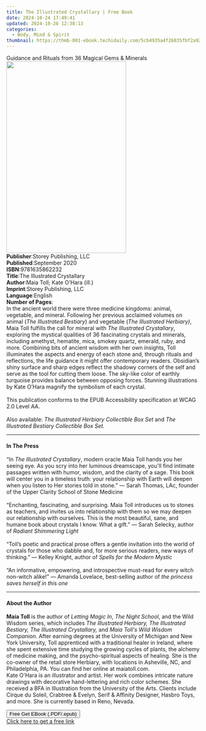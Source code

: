 ```yaml
---
title: The Illustrated Crystallary | Free Book
date: 2024-10-24 17:49:41
updated: 2024-10-26 12:38:13
categories:
  - Body, Mind & Spirit
thumbnail: https://thmb-001-ebook.techidaily.com/5cb4935a4f26835fbf2a92009f201690d4ddaf742df4043c7eed78e8b85ed176.jpg
---
```

<main id="book-container">
  <div class="flex flex-col">
    <div class="book-brief flex-1 py-6 px-4 sm:p-6 md:py-10 md:px-8">
      <!-- brief-->
      <div class="book-brief-main">
        Guidance and Rituals from 36 Magical Gems & Minerals
      </div>
    </div>
    <div
      class="book-meta-info flex-1 grid gap-4 col-start-1 col-end-3 row-start-1 sm:mb-6 sm:grid-cols-4 lg:gap-6 lg:col-start-2 lg:row-end-6 lg:row-span-6 lg:mb-0"
    >
      <div
        class="book-meta-info-left place-content-center mt-4 p-4 text-sm leading-6 col-start-2 col-span-2 dark:text-slate-400"
      >
        <img
          class="w-full h-500 object-cover rounded-lg sm:h-255 sm:col-span-2 lg:col-span-full"
          src="https://img-001-ebook.techidaily.com/3b80a967311ed88fb7139d9b4e0d091f495871918e5bd75b65ac688c1343ceaa.jpg"
          alt=""
          width="312"
          height="500"
        />
      </div>
      <div
        class="book-meta-info-right mt-2 col-start-1 row-start-2 col-span-3 self-center"
      >
        <!-- meta data  -->
        <div class="flex flex-col px-4 md:px-8">
          <div class="flex-1">
            <strong>Publisher</strong>:<span class="px-2"
              >Storey Publishing, LLC</span
            >
          </div>
          <div class="flex-1">
            <strong>Published</strong>:<span class="px-2">September 2020</span>
          </div>
          <div class="flex-1">
            <strong>ISBN</strong>:<span class="px-2">9781635862232</span>
          </div>
          <div class="flex-1">
            <strong>Title</strong>:<span class="px-2"
              >The Illustrated Crystallary</span
            >
          </div>
          <div class="flex-1">
            <strong>Author</strong>:<span class="px-2"
              >Maia Toll; Kate O&#39;Hara (ill.)</span
            >
          </div>
          <div class="flex-1">
            <strong>Imprint</strong>:<span class="px-2"
              >Storey Publishing, LLC</span
            >
          </div>
          <div class="flex-1">
            <strong>Language</strong>:<span class="px-2">English</span>
          </div>
          <div class="flex-1">
            <strong>Number of Pages</strong>:<span class="px-2"></span>
          </div>
        </div>
      </div>
    </div>
    <div class="book-description flex-1 py-6 px-4 sm:p-6 md:py-10 md:px-8">
      <div class="book-description-main">
        <div accordion-content="" id="description">
          In the ancient world there were three medicine kingdoms: animal,
          vegetable, and mineral. Following her previous acclaimed volumes on
          animal (<i>The Illustrated Bestiary</i>) and vegetable (<i
            >The Illustrated Herbiary)</i
          >, Maia Toll fulfills the call for mineral with
          <i>The Illustrated Crystallary</i>, exploring the mystical qualities
          of 36 fascinating crystals and minerals, including amethyst, hematite,
          mica, smokey quartz, emerald, ruby, and more. Combining bits of
          ancient wisdom with her own insights, Toll illuminates the aspects and
          energy of each stone and, through rituals and reflections, the life
          guidance it might offer contemporary readers. Obsidian’s shiny surface
          and sharp edges reflect the shadowy corners of the self and serve as
          the tool for cutting them loose. The sky-like color of earthly
          turquoise provides balance between opposing forces. Stunning
          illustrations by Kate O’Hara magnify the symbolism of each crystal.<br /><br />
          This publication conforms to the EPUB Accessibility specification at
          WCAG 2.0 Level AA.<br /><br />
          Also available:
          <i>The Illustrated Herbiary Collectible Box Set </i>and
          <i>The Illustrated Bestiary Collectible Box Set.</i>
        </div>
        <div class="accordion-fader"></div>
      </div>
    </div>
    <div class="book-excerpts flex-1 py-6 px-4 sm:p-6 md:py-10 md:px-8">
      <!-- excerpts-->
      <div class="book-excerpts-main">
        <hr />
        <h4 class="placeholder placeholder-heading">
          <span>In The Press</span>
        </h4>
        <p>
          “In <i>The Illustrated Crystallary</i>, modern oracle Maia Toll hands
          you her seeing eye. As you scry into her luminous dreamscape, you'll
          find intimate passages written with humor, wisdom, and the clarity of
          a sage. This book will center you in a timeless truth: your
          relationship with Earth will deepen when you listen to Her stories
          told in stone.” — Sarah Thomas, LAc, founder of the Upper Clarity
          School of Stone Medicine<br /><br />
          “Enchanting, fascinating, and surprising. Maia Toll introduces us to
          stones as teachers, and invites us into relationship with them so we
          may deepen our relationship with ourselves. This is the most
          beautiful, sane, and humane book about crystals I know. What a gift.”
          —&nbsp;Sarah Selecky, author of <i>Radiant Shimmering Light</i
          ><br /><br />
          “Toll’s poetic and practical prose&nbsp;offers a gentle invitation
          into the world of crystals for those who dabble and, for more serious
          readers, new ways of thinking.”&nbsp;— Kelley Knight, author
          of&nbsp;<i>Spells for the Modern Mystic</i>&nbsp; &nbsp;&nbsp;<br /><br />
          “An informative, empowering, and introspective must-read for every
          witch non-witch alike!” — Amanda&nbsp;Lovelace, best-selling author
          of&nbsp;<i>the princess saves herself in this one</i>
        </p>
      </div>
    </div>
    <div class="book-about-author flex-1 py-6 px-4 sm:p-6 md:py-10 md:px-8">
      <!-- about author-->
      <div class="book-main-author-main">
        <hr />
        <h4 class="placeholder placeholder-heading">
          <span>About the Author</span>
        </h4>
        <p>
          <b>Maia Toll</b>&nbsp;is the author of <i>Letting Magic In</i>,
          <i>The Night School</i>, and the Wild Wisdom series, which includes
          <i
            >The Illustrated Herbiary, The Illustrated Bestiary,&nbsp;The
            Illustrated Crystallary,</i
          >
          and <i>Maia Toll's Wild Wisdom Companion.&nbsp;</i>After&nbsp;earning
          degrees at the University of Michigan and&nbsp;New York
          University,&nbsp;Toll apprenticed with a traditional healer in
          Ireland, where she&nbsp;spent extensive time studying the growing
          cycles of plants, the alchemy of medicine making, and the
          psycho-spiritual aspects of healing. She&nbsp;is the co-owner&nbsp;of
          the retail store Herbiary, with locations in Asheville, NC, and
          Philadelphia, PA. You can find her online at&nbsp;maiatoll.com.&nbsp;
          <br />
          Kate O'Hara is an illustrator and artist. Her work combines intricate
          nature drawings with decorative hand-lettering and rich color schemes.
          She received a BFA in Illustration from the University of the Arts.
          Clients include Cirque du Soleil, Crabtree &amp; Evelyn, Serif &amp;
          Affinity Designer, Hasbro Toys, and more. She is currently based in
          Reno, Nevada.<br />
        </p>
      </div>
    </div>
    <div class="book-free-get flex-1 py-6 px-4 sm:p-6 md:py-10 md:px-8">
      <button
        id="btn-free-get"
        class="bg-blue-500 hover:bg-blue-700 text-white font-bold py-2 px-4 rounded"
      >
        Free Get EBook (.PDF/.epub)
      </button>
      <div id="countdown-display" class="px-2 text-lg mt-2"></div>
      <a
        id="free-link"
        class="hidden bg-blue-500 hover:bg-blue-700 text-white font-bold py-2 px-4 rounded"
        href="https://www.ebooks.com/en-us/book/210614686/the-illustrated-crystallary/maia-toll/"
        target="_blank"
        >Click here to get a free link</a
      >
    </div>
    <script>
      let countdownTime = 0;
      let countdownInterval = null;
      document
        .getElementById('btn-free-get')
        .addEventListener('click', startCountdown);
      function startCountdown() {
        countdownTime = new Date().getTime() + 60000 * 3;
        countdownInterval = setInterval(updateCountdown, 1000);
        document.getElementById('btn-free-get').disabled = true;
        document
          .getElementById('btn-free-get')
          .classList.add('bg-gray-500', 'cursor-not-allowed');
      }
      function updateCountdown() {
        let currentTime = new Date().getTime();
        let timeLeft = countdownTime - currentTime;
        let secondsLeft = Math.floor(timeLeft / 1000);
        document.getElementById('countdown-display').innerHTML =
          `Remaining time: ${secondsLeft} seconds.`;
        if (secondsLeft <= 0) {
          clearInterval(countdownInterval);
          document.getElementById('btn-free-get').classList.add('hidden');
          document.getElementById('free-link').classList.remove('hidden');
          document.getElementById('countdown-display').innerHTML = '';
        }
      }
    </script>
  </div>
</main>
